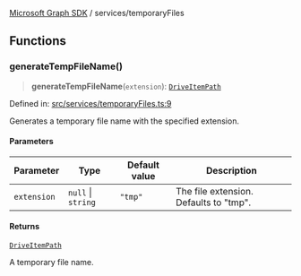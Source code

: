 [Microsoft Graph SDK](../modules.md) / services/temporaryFiles

## Functions

### generateTempFileName()

> **generateTempFileName**(`extension`): [`DriveItemPath`](../models/DriveItemPath.md#driveitempath)

Defined in: [src/services/temporaryFiles.ts:9](https://github.com/Future-Secure-AI/microsoft-graph/blob/6f587d043e8277194e9b2feca914ab2cba9d258d/src/services/temporaryFiles.ts#L9)

Generates a temporary file name with the specified extension.

#### Parameters

| Parameter | Type | Default value | Description |
| ------ | ------ | ------ | ------ |
| `extension` | `null` \| `string` | `"tmp"` | The file extension. Defaults to "tmp". |

#### Returns

[`DriveItemPath`](../models/DriveItemPath.md#driveitempath)

A temporary file name.
